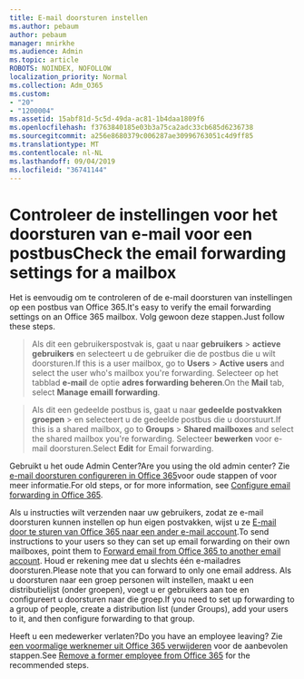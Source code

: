 ```yaml
---
title: E-mail doorsturen instellen
ms.author: pebaum
author: pebaum
manager: mnirkhe
ms.audience: Admin
ms.topic: article
ROBOTS: NOINDEX, NOFOLLOW
localization_priority: Normal
ms.collection: Adm_O365
ms.custom:
- "20"
- "1200004"
ms.assetid: 15abf81d-5c5d-49da-ac81-1b4daa1809f6
ms.openlocfilehash: f3763840185e03b3a75ca2adc33cb685d6236738
ms.sourcegitcommit: a256e8680379c006287ae30996763051c4d9ff85
ms.translationtype: MT
ms.contentlocale: nl-NL
ms.lasthandoff: 09/04/2019
ms.locfileid: "36741144"
---
```

# <a name="check-the-email-forwarding-settings-for-a-mailbox"></a><span data-ttu-id="89ac1-102">Controleer de instellingen voor het doorsturen van e-mail voor een postbus</span><span class="sxs-lookup"><span data-stu-id="89ac1-102">Check the email forwarding settings for a mailbox</span></span>

<span data-ttu-id="89ac1-103">Het is eenvoudig om te controleren of de e-mail doorsturen van instellingen op een postbus van Office 365.</span><span class="sxs-lookup"><span data-stu-id="89ac1-103">It's easy to verify the email forwarding settings on an Office 365 mailbox.</span></span> <span data-ttu-id="89ac1-104">Volg gewoon deze stappen.</span><span class="sxs-lookup"><span data-stu-id="89ac1-104">Just follow these steps.</span></span>
  
> <span data-ttu-id="89ac1-105">Als dit een gebruikerspostvak is, gaat u naar **gebruikers** \> **actieve gebruikers** en selecteert u de gebruiker die de postbus die u wilt doorsturen.</span><span class="sxs-lookup"><span data-stu-id="89ac1-105">If this is a user mailbox, go to **Users** \> **Active users** and select the user who's mailbox you're forwarding.</span></span> <span data-ttu-id="89ac1-106">Selecteer op het tabblad **e-mail** de optie **adres forwarding beheren**.</span><span class="sxs-lookup"><span data-stu-id="89ac1-106">On the **Mail** tab, select **Manage emaill forwarding**.</span></span>
    
> <span data-ttu-id="89ac1-107">Als dit een gedeelde postbus is, gaat u naar **gedeelde postvakken** **groepen** \> en selecteert u de gedeelde postbus die u doorstuurt.</span><span class="sxs-lookup"><span data-stu-id="89ac1-107">If this is a shared mailbox, go to **Groups** \> **Shared mailboxes** and select the shared mailbox you're forwarding.</span></span> <span data-ttu-id="89ac1-108">Selecteer **bewerken** voor e-mail doorsturen.</span><span class="sxs-lookup"><span data-stu-id="89ac1-108">Select **Edit** for Email forwarding.</span></span>

<span data-ttu-id="89ac1-109">Gebruikt u het oude Admin Center?</span><span class="sxs-lookup"><span data-stu-id="89ac1-109">Are you using the old admin center?</span></span> <span data-ttu-id="89ac1-110">Zie [e-mail doorsturen configureren in Office 365](https://docs.microsoft.com/office365/admin/email/configure-email-forwarding)voor oude stappen of voor meer informatie.</span><span class="sxs-lookup"><span data-stu-id="89ac1-110">For old steps, or for more information, see [Configure email forwarding in Office 365](https://docs.microsoft.com/office365/admin/email/configure-email-forwarding).</span></span>
  
<span data-ttu-id="89ac1-111">Als u instructies wilt verzenden naar uw gebruikers, zodat ze e-mail doorsturen kunnen instellen op hun eigen postvakken, wijst u ze [E-mail door te sturen van Office 365 naar een ander e-mail account](https://support.office.com/article/Forward-email-from-Office-365-to-another-email-account-1ed4ee1e-74f8-4f53-a174-86b748ff6a0e).</span><span class="sxs-lookup"><span data-stu-id="89ac1-111">To send instructions to your users so they can set up email forwarding on their own mailboxes, point them to [Forward email from Office 365 to another email account](https://support.office.com/article/Forward-email-from-Office-365-to-another-email-account-1ed4ee1e-74f8-4f53-a174-86b748ff6a0e).</span></span> <span data-ttu-id="89ac1-112">Houd er rekening mee dat u slechts één e-mailadres doorsturen.</span><span class="sxs-lookup"><span data-stu-id="89ac1-112">Please note that you can forward to only one email address.</span></span> <span data-ttu-id="89ac1-113">Als u doorsturen naar een groep personen wilt instellen, maakt u een distributielijst (onder groepen), voegt u er gebruikers aan toe en configureert u doorsturen naar die groep.</span><span class="sxs-lookup"><span data-stu-id="89ac1-113">If you need to set up forwarding to a group of people, create a distribution list (under Groups), add your users to it, and then configure forwarding to that group.</span></span>
  
<span data-ttu-id="89ac1-114">Heeft u een medewerker verlaten?</span><span class="sxs-lookup"><span data-stu-id="89ac1-114">Do you have an employee leaving?</span></span> <span data-ttu-id="89ac1-115">Zie [een voormalige werknemer uit Office 365 verwijderen](https://docs.microsoft.com/office365/admin/add-users/remove-former-employee) voor de aanbevolen stappen.</span><span class="sxs-lookup"><span data-stu-id="89ac1-115">See [Remove a former employee from Office 365](https://docs.microsoft.com/office365/admin/add-users/remove-former-employee) for the recommended steps.</span></span>
  